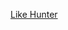 [Like Hunter](https://rawgit.com/AUAP/AP2018_Submission/master/Final_Project/Group4/Draft/Likehunter%201.0/empty-example/index.html)
